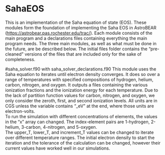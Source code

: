 ﻿# SahaEOS
This is an implementation of the Saha equation of state (EOS). These modules form the foundation of implementing the Saha EOS in AstroBEAR (https://astrobear.pas.rochester.edu/trac/). Each module consists of the main program and a declarations files containing everything the main program needs. The three main modules, as well as what must be done in the future, are be described below. The initial files folder contains the “pre-cleaned” versions of the files that are included only for the sake of completeness.

#saha_solver.f90 with saha_solver_declarations.f90
This module uses the Saha equation to iterates until electron density converges.  It does so over a range of temperatures with specified compositions of hydrogen, helium, carbon, nitrogen, and oxygen. It outputs a files containing the various ionization fractions and the ionization energy for each temperature. Due to the lack of partition function values for carbon, nitrogen, and oxygen, we only consider the zeroth, first, and second ionization levels. All units are in CGS unless the variable contains “_eV” at the end, where those units are electron-volts.   
To run the simulation with different concentrations of elements, the values in the “x” array can changed. The index-element pairs are 1-hydrogen, 2-helium, 3-carbon, 4-nitrogen, and 5-oxygen.  
The upper_T, lower_T, and increment_T values can be changed to iterate over different temperature ranges.
The initial electron density to start the iteration and the tolerance of the calculation can be changed, however their current values have worked well in our simulations. 
